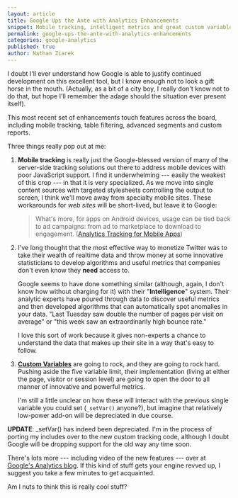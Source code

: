 ```yaml
---
layout: article
title: Google Ups the Ante with Analytics Enhancements
snippet: Mobile tracking, intelligent metrics and great custom variables. Fantastic update. 
permalink: google-ups-the-ante-with-analytics-enhancements
categories: google-analytics 
published: true
author: Nathan Ziarek
---
```


I doubt I'll ever understand how Google is able to justify continued development on this excellent tool, but I know enough not to look a gift horse in the mouth. (Actually, as a bit of a city boy, I really don't know not to do that, but hope I'll remember the adage should the situation ever present itself).

This most recent set of enhancements touch features across the board, including mobile tracking, table filtering, advanced segments and custom reports.

Three things really pop out at me:

1. **Mobile tracking** is really just the Google-blessed version of many of the server-side tracking solutions out there to address mobile devices with poor JavaScript support. I find it underwhelming --- easily the weakest of this crop --- in that it is very specialized. As we move into single content sources with targeted stylesheets controlling the output to screen, I think we'll move away from specialty mobile sites. These workarounds for _web sites_ will be short-lived, but leave it to Google:

   > What's more, for apps on Android devices, usage can be tied back to ad campaigns: from ad to marketplace to download to engagement. ([Analytics Tracking for Mobile Apps][1])

2. I've long thought that the most effective way to monetize Twitter was to take their wealth of realtime data and throw money at some innovative statisticians to develop algorithms and useful metrics that companies don't even know they **need** access to.

   Google seems to have done something similar (although, again, I don't know how without charging for it) with their "**Intelligence**" system. Their analytic experts have poured through data to discover useful metrics and then developed algorithms that can automatically spot anomalies in your data. "Last Tuesday saw double the number of pages per visit on average" or "this week saw an extraordinarily high bounce rate."

   I love this sort of work because it gives non-experts a chance to understand the data that makes up their site in a way that's easy to follow.

3. **[Custom Variables][2]** are going to rock, and they are going to rock hard. Pushing aside the five variable limit, their implementation (living at either the page, visitor or session level) are going to open the door to all manner of innovative and powerful metrics.

   I'm still a little unclear on how these will interact with the previous single variable you could set (`_setVar()` anyone?), but imagine that relatively low-power add-on will be depreciated in due course.

**UPDATE**: \_setVar() has indeed been depreciated. I'm in the process of porting my includes over to the new custom tracking code, although I doubt Google will be dropping support for the old way any time soon.

There's lots more --- including video of the new features --- over at [Google's Analytics blog][3]. If this kind of stuff gets your engine revved up, I suggest you take a few minutes to get acquainted.

Am I nuts to think this is really cool stuff?

[1]: http://code.google.com/apis/analytics/docs/tracking/mobileAppsTracking.html
[2]: http://code.google.com/apis/analytics/docs/tracking/gaTrackingCustomVariables.html
[3]: http://analytics.blogspot.com/2009/10/google-analytics-now-more-powerful.html
